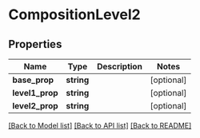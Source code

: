 # CompositionLevel2

## Properties
Name | Type | Description | Notes
------------ | ------------- | ------------- | -------------
**base_prop** | **string** |  | [optional] 
**level1_prop** | **string** |  | [optional] 
**level2_prop** | **string** |  | [optional] 

[[Back to Model list]](../README.md#documentation-for-models) [[Back to API list]](../README.md#documentation-for-api-endpoints) [[Back to README]](../README.md)


